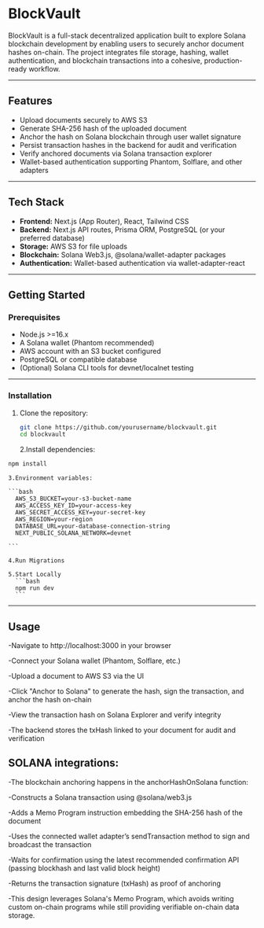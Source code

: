 # BlockVault

BlockVault is a full-stack decentralized application built to explore Solana blockchain development by enabling users to securely anchor document hashes on-chain. The project integrates file storage, hashing, wallet authentication, and blockchain transactions into a cohesive, production-ready workflow.

---

## Features

- Upload documents securely to AWS S3
- Generate SHA-256 hash of the uploaded document
- Anchor the hash on Solana blockchain through user wallet signature
- Persist transaction hashes in the backend for audit and verification
- Verify anchored documents via Solana transaction explorer
- Wallet-based authentication supporting Phantom, Solflare, and other adapters

---

## Tech Stack

- **Frontend:** Next.js (App Router), React, Tailwind CSS
- **Backend:** Next.js API routes, Prisma ORM, PostgreSQL (or your preferred database)
- **Storage:** AWS S3 for file uploads
- **Blockchain:** Solana Web3.js, @solana/wallet-adapter packages
- **Authentication:** Wallet-based authentication via wallet-adapter-react

---

## Getting Started

### Prerequisites

- Node.js >=16.x
- A Solana wallet (Phantom recommended)
- AWS account with an S3 bucket configured
- PostgreSQL or compatible database
- (Optional) Solana CLI tools for devnet/localnet testing

---

### Installation

1. Clone the repository:

   ```bash
   git clone https://github.com/yourusername/blockvault.git
   cd blockvault
   ```

   2.Install dependencies:

```bash
npm install
```

    3.Environment variables:

    ```bash
      AWS_S3_BUCKET=your-s3-bucket-name
      AWS_ACCESS_KEY_ID=your-access-key
      AWS_SECRET_ACCESS_KEY=your-secret-key
      AWS_REGION=your-region
      DATABASE_URL=your-database-connection-string
      NEXT_PUBLIC_SOLANA_NETWORK=devnet

    ```

    4.Run Migrations

    5.Start Locally
      ```bash
      npm run dev
      ```

---

## Usage

-Navigate to http://localhost:3000 in your browser

-Connect your Solana wallet (Phantom, Solflare, etc.)

-Upload a document to AWS S3 via the UI

-Click "Anchor to Solana" to generate the hash, sign the transaction, and anchor the hash on-chain

-View the transaction hash on Solana Explorer and verify integrity

-The backend stores the txHash linked to your document for audit and verification

## SOLANA integrations:

-The blockchain anchoring happens in the anchorHashOnSolana function:

-Constructs a Solana transaction using @solana/web3.js

-Adds a Memo Program instruction embedding the SHA-256 hash of the document

-Uses the connected wallet adapter’s sendTransaction method to sign and broadcast the transaction

-Waits for confirmation using the latest recommended confirmation API (passing blockhash and last valid block height)

-Returns the transaction signature (txHash) as proof of anchoring

-This design leverages Solana's Memo Program, which avoids writing custom on-chain programs while still providing verifiable on-chain data storage.

```

```
